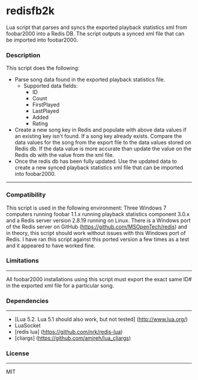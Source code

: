 # redisfb2k #
Lua script that parses and syncs the exported playback statistics xml from foobar2000 into a Redis DB.  The script outputs a synced xml file that can be imported into foobar2000.

### Description 
This script does the following:
- Parse song data found in the exported playback statistics file.
   - Supported data fields:
      - ID
      - Count
      - FirstPlayed
      - LastPlayed
      - Added
      - Rating
- Create a new song key in Redis and populate with above data values if an existing key isn't found. If a song key      already exists.  Compare the data values for the song from the export file to the data values stored on Redis db.
   If the data value is more accurate than update the value on the Redis db with the value from the xml file.
- Once the redis db has been fully updated.  Use the updated data to create a new synced playback statistics xml file    that can be imported into foobar2000. 

----------
### Compatibility ###

This script is used in the following environment:
Three Windows 7 computers running foobar 1.1.x running playback statistics component 3.0.x and a Redis server version 2.8.19 running on Linux. 
There is a Windows port of the Redis server on GitHub (https://github.com/MSOpenTech/redis) and in theory, this script should work without issues with this Windows port of Redis.  I have ran this script against this ported version a few times as a test and it appeared to have worked fine. 

### Limitations ###
----------
All foobar2000 installations using this script must export the exact same ID# in the exported xml file for a particular song. 

### Dependencies ###
----------
- [Lua 5.2. Lua 5.1 should also work, but not tested] (http://www.lua.org/)
- LuaSocket
- [redis lua] (https://github.com/nrk/redis-lua)
- [cliargs] (https://github.com/amireh/lua_cliargs)

### License ###
----------
MIT

